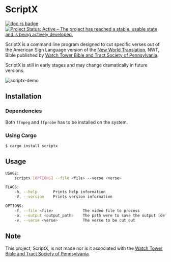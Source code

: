 # ScriptX
[![doc.rs badge](https://docs.rs/scriptx/badge.svg)](https://docs.rs/scriptx) [![Project Status: Active – The project has reached a stable, usable state and is being actively developed.](https://www.repostatus.org/badges/latest/active.svg)](https://www.repostatus.org/#active)


ScriptX is a command line program designed to cut specific verses out of the American Sign Language version of the [New World Translation](https://www.jw.org/ase/library/bible/nwt/books/), NWT, Bible published by [Watch Tower Bible and Tract Society of Pennsylvania](https://www.JW.org).

ScriptX is still in early stages and may change dramatically in future versions.

![scriptx-demo](https://user-images.githubusercontent.com/6587811/121826488-e6cf6400-cc85-11eb-8604-39dc87910e08.gif)

## Installation

### Dependencies 
Both `ffmpeg` and `ffprobe` has to be installed on the system.

### Using Cargo
`$ cargo install scriptx`

## Usage


```bash
USAGE:
    scriptx [OPTIONS] --file <file> --verse <verse>

FLAGS:
    -h, --help       Prints help information
    -V, --version    Prints version information

OPTIONS:
    -f, --file <file>             The video file to process
    -o, --output <output_path>    The path were to save the output [default: output.mp4]
    -v, --verse <verse>           The verse to be cut out
```
 
## Note
This project, ScriptX, is not made nor is it associated with the [Watch Tower Bible and Tract Society of Pennsylvania](https://www.JW.org).
 
 
